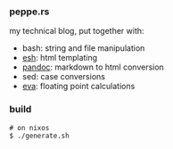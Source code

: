 ### peppe.rs

my technical blog, put together with:
 - bash: string and file manipulation
 - [esh](https://github.com/jirutka/esh): html templating
 - [pandoc](https://pandoc.org/): markdown to html conversion
 - sed: case conversions
 - [eva](https://github.com/nerdypepper/eva): floating point calculations

### build

 ```shell
 # on nixos
 $ ./generate.sh
 ```
